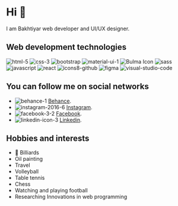 # Hi 👋

I am Bakhtiyar web developer and UI/UX designer.


 ## **Web development technologies**

![html-5](https://github.com/Bakhtiyar05/Bakhtiyar05/assets/70347989/47aac347-d010-4e00-995d-b9a51f2319af)
![css-3](https://github.com/Bakhtiyar05/Bakhtiyar05/assets/70347989/621586a7-840a-42d2-ac29-083c7eb659be)
![bootstrap](https://github.com/Bakhtiyar05/Bakhtiyar05/assets/70347989/5917a619-6ae1-4eb8-9947-5c51f8d4ecc5)
![material-ui-1](https://github.com/Bakhtiyar05/Bakhtiyar05/assets/70347989/d09c65b3-29c2-4f02-8980-fe067f086f5a)
![Bulma Icon](https://github.com/Bakhtiyar05/Bakhtiyar05/assets/70347989/32140b4e-bcab-4a7a-8354-8dd387382304)
![sass](https://github.com/Bakhtiyar05/Bakhtiyar05/assets/70347989/51e9d8e3-4f66-4dd2-beb7-6db106feb220)
![javascript](https://github.com/Bakhtiyar05/Bakhtiyar05/assets/70347989/b218da53-1865-4e5b-86c5-e8a1174431d4)
![react](https://github.com/Bakhtiyar05/Bakhtiyar05/assets/70347989/0a26a104-b279-4486-826c-e9f71f7093a6)
![icons8-github](https://github.com/Bakhtiyar05/Bakhtiyar05/assets/70347989/ddae1e9e-4853-42a0-82ca-cd781476ef92)
![figma](https://github.com/Bakhtiyar05/Bakhtiyar05/assets/70347989/1cc72c75-10c7-4dfe-83ff-4c2457f3e00e)
![visual-studio-code](https://github.com/Bakhtiyar05/Bakhtiyar05/assets/70347989/15168dc9-3613-4eb9-94a7-e91183589740)


## **You can follow me on social networks**

* ![behance-1](https://github.com/Bakhtiyar05/Bakhtiyar05/assets/70347989/b12c80a6-b36f-44d3-ac4f-40a3567f24a4) [Behance](https://www.behance.net/bakhtiyar04).
* ![instagram-2016-6](https://github.com/Bakhtiyar05/Bakhtiyar05/assets/70347989/b901fc34-bcb2-40ad-8177-eb2bcc9762d4) [Instagram](https://www.instagram.com/batya_balabayli/).
* ![facebook-3-2](https://github.com/Bakhtiyar05/Bakhtiyar05/assets/70347989/08aab11a-fe20-4e8a-9061-dd8cf367877d) [Facebook](https://www.facebook.com/bakhtiyar.balabayli).
* ![linkedin-icon-3](https://github.com/Bakhtiyar05/Bakhtiyar05/assets/70347989/a8dc7283-e1ed-420e-8b1d-e91e32cbca83) [Linkedin](https://www.linkedin.com/in/bakhtiyar-balabayli-2875a01a2/).

## **Hobbies and interests**

* 🎱 Billiards
* Oil painting
* Travel
* Volleyball
* Table tennis
* Chess
* Watching and playing football
* Researching Innovations in web programming

